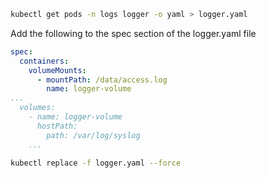 ```bash
kubectl get pods -n logs logger -o yaml > logger.yaml
```

Add the following to the spec section of the logger.yaml file
```yaml
spec:
  containers:
    volumeMounts: 
      - mountPath: /data/access.log
        name: logger-volume
...
  volumes:
    - name: logger-volume
      hostPath:
        path: /var/log/syslog
    ...
```

```bash
kubectl replace -f logger.yaml --force
```